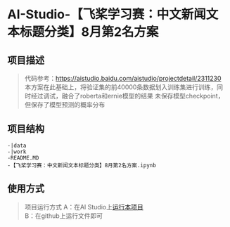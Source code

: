 # AI-Studio-【飞桨学习赛：中文新闻文本标题分类】8月第2名方案

## 项目描述
> 代码参考：https://aistudio.baidu.com/aistudio/projectdetail/2311230
> 本方案在此基础上，将验证集的前40000条数据划入训练集进行训练，同时经过调试，融合了roberta和ernie模型的结果
> 未保存模型checkpoint，但保存了模型预测的概率分布

## 项目结构
```
-|data
-|work
-README.MD
-【飞桨学习赛：中文新闻文本标题分类】8月第2名方案.ipynb
```
## 使用方式
> 项目运行方式 
A：在AI Studio上[运行本项目](https://aistudio.baidu.com/aistudio/projectdetail/4460815)  
B：在github上运行文件即可
